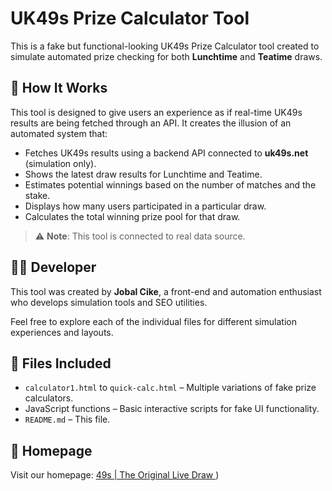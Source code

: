 # UK49s Prize Calculator Tool

This is a fake but functional-looking UK49s Prize Calculator tool created to simulate automated prize checking for both **Lunchtime** and **Teatime** draws.

## 🔧 How It Works

This tool is designed to give users an experience as if real-time UK49s results are being fetched through an API. It creates the illusion of an automated system that:

- Fetches UK49s results using a backend API connected to **uk49s.net** (simulation only).
- Shows the latest draw results for Lunchtime and Teatime.
- Estimates potential winnings based on the number of matches and the stake.
- Displays how many users participated in a particular draw.
- Calculates the total winning prize pool for that draw.

> ⚠️ **Note**: This tool is connected to real data source.

## 🧑‍💻 Developer

This tool was created by **Jobal Cike**, a front-end and automation enthusiast who develops simulation tools and SEO utilities.

Feel free to explore each of the individual files for different simulation experiences and layouts.

## 📁 Files Included

- `calculator1.html` to `quick-calc.html` – Multiple variations of fake prize calculators.
- JavaScript functions – Basic interactive scripts for fake UI functionality.
- `README.md` – This file.

## 🔗 Homepage

Visit our homepage: [49s | The Original Live Draw
](https://uk49s.net/))
